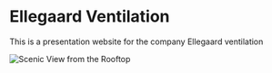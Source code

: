 # Ellegaard Ventilation

This is a presentation website for the company Ellegaard ventilation

![Scenic View from the Rooftop](public/images/forside.png)
